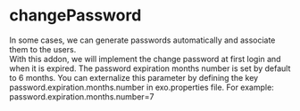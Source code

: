 # changePassword


In some cases, we can generate passwords automatically and associate them to the users.  
With this addon, we will implement the change password at first login and when it is expired.
The password expiration months number is set by default to 6 months. You can externalize this parameter by
defining the key password.expiration.months.number in exo.properties file. For example:
password.expiration.months.number=7 


